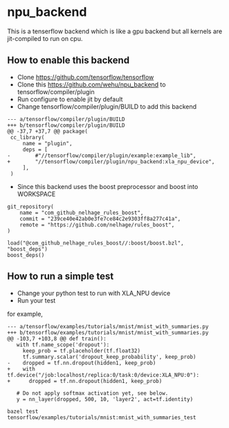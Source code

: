 # npu_backend

This is a tenserflow backend which is like a gpu backend but all kernels are jit-compiled to run on cpu.

## How to enable this backend

* Clone https://github.com/tensorflow/tensorflow
* Clone this https://github.com/wehu/npu_backend to tensorflow/compiler/plugin
* Run configure to enable jit by default
* Change tensorflow/compiler/plugin/BUILD to add this backend
```
--- a/tensorflow/compiler/plugin/BUILD
+++ b/tensorflow/compiler/plugin/BUILD
@@ -37,7 +37,7 @@ package(
 cc_library(
     name = "plugin",
     deps = [
-        #"//tensorflow/compiler/plugin/example:example_lib",
+        "//tensorflow/compiler/plugin/npu_backend:xla_npu_device",
     ],
 )
```
* Since this backend uses the boost preprocessor and boost into WORKSPACE
```
git_repository(
    name = "com_github_nelhage_rules_boost",
    commit = "239ce40e42ab0e3fe7ce84c2e9303ff8a277c41a",
    remote = "https://github.com/nelhage/rules_boost",
)

load("@com_github_nelhage_rules_boost//:boost/boost.bzl", "boost_deps")
boost_deps()

```

## How to run a simple test

* Change your python test to run with XLA_NPU device
* Run your test

for example,
```
--- a/tensorflow/examples/tutorials/mnist/mnist_with_summaries.py
+++ b/tensorflow/examples/tutorials/mnist/mnist_with_summaries.py
@@ -103,7 +103,8 @@ def train():
   with tf.name_scope('dropout'):
     keep_prob = tf.placeholder(tf.float32)
     tf.summary.scalar('dropout_keep_probability', keep_prob)
-    dropped = tf.nn.dropout(hidden1, keep_prob)
+    with tf.device("/job:localhost/replica:0/task:0/device:XLA_NPU:0"):
+      dropped = tf.nn.dropout(hidden1, keep_prob)
 
   # Do not apply softmax activation yet, see below.
   y = nn_layer(dropped, 500, 10, 'layer2', act=tf.identity)
```

`bazel test tensorflow/examples/tutorials/mnist:mnist_with_summaries_test`
